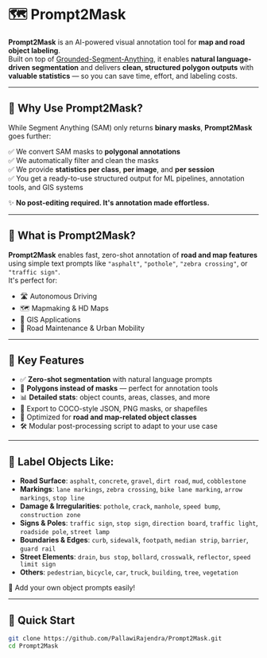 # 🗺️ Prompt2Mask

**Prompt2Mask** is an AI-powered visual annotation tool for **map and road object labeling**.  
Built on top of [Grounded-Segment-Anything](https://github.com/IDEA-Research/Grounded-Segment-Anything), it enables **natural language-driven segmentation** and delivers **clean, structured polygon outputs** with **valuable statistics** — so you can save time, effort, and labeling costs.

---

## 💎 Why Use Prompt2Mask?

While Segment Anything (SAM) only returns **binary masks**, **Prompt2Mask** goes further:

✅ We convert SAM masks to **polygonal annotations**  
✅ We automatically filter and clean the masks  
✅ We provide **statistics per class**, **per image**, and **per session**  
✅ You get a ready-to-use structured output for ML pipelines, annotation tools, and GIS systems

✨ **No post-editing required. It's annotation made effortless.**

---

## 🚀 What is Prompt2Mask?

**Prompt2Mask** enables fast, zero-shot annotation of **road and map features** using simple text prompts like `"asphalt"`, `"pothole"`, `"zebra crossing"`, or `"traffic sign"`.  
It's perfect for:

- 🛣️ Autonomous Driving
- 🗺️ Mapmaking & HD Maps
- 🧭 GIS Applications
- 🚧 Road Maintenance & Urban Mobility

---

## 🎯 Key Features

- ✅ **Zero-shot segmentation** with natural language prompts
- 📐 **Polygons instead of masks** — perfect for annotation tools
- 📊 **Detailed stats**: object counts, areas, classes, and more
- 💾 Export to COCO-style JSON, PNG masks, or shapefiles
- 🧠 Optimized for **road and map-related object classes**
- 🛠️ Modular post-processing script to adapt to your use case

---

## 🧱 Label Objects Like:

- **Road Surface**: `asphalt`, `concrete`, `gravel`, `dirt road`, `mud`, `cobblestone`
- **Markings**: `lane markings`, `zebra crossing`, `bike lane marking`, `arrow markings`, `stop line`
- **Damage & Irregularities**: `pothole`, `crack`, `manhole`, `speed bump`, `construction zone`
- **Signs & Poles**: `traffic sign`, `stop sign`, `direction board`, `traffic light`, `roadside pole`, `street lamp`
- **Boundaries & Edges**: `curb`, `sidewalk`, `footpath`, `median strip`, `barrier`, `guard rail`
- **Street Elements**: `drain`, `bus stop`, `bollard`, `crosswalk`, `reflector`, `speed limit sign`
- **Others**: `pedestrian`, `bicycle`, `car`, `truck`, `building`, `tree`, `vegetation`

🔧 Add your own object prompts easily!

---

## 🧪 Quick Start

```bash
git clone https://github.com/PallawiRajendra/Prompt2Mask.git
cd Prompt2Mask
